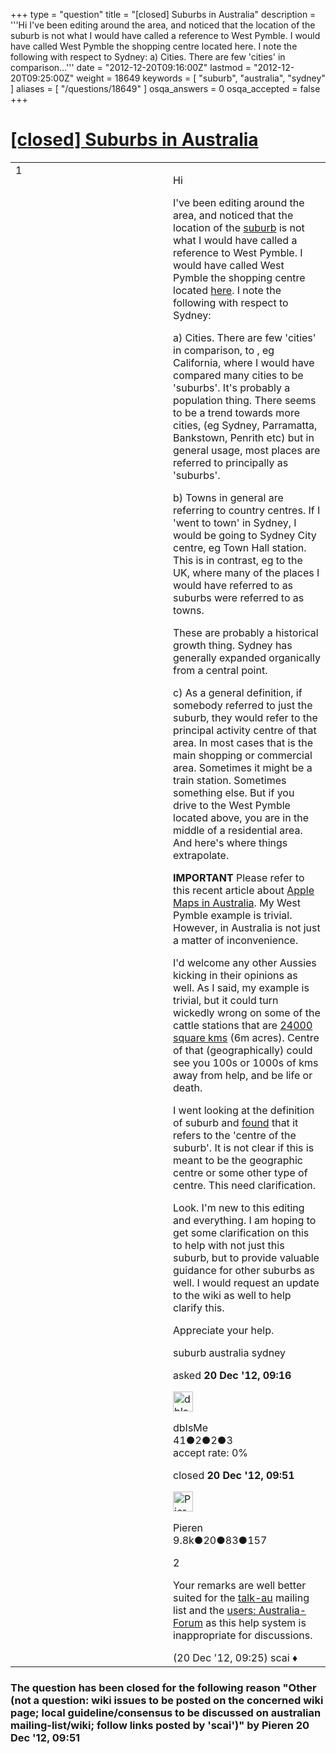 +++
type = "question"
title = "[closed] Suburbs in Australia"
description = '''Hi I&#x27;ve been editing around the area, and noticed that the location of the suburb is not what I would have called a reference to West Pymble. I would have called West Pymble the shopping centre located here. I note the following with respect to Sydney: a) Cities. There are few &#x27;cities&#x27; in comparison...'''
date = "2012-12-20T09:16:00Z"
lastmod = "2012-12-20T09:25:00Z"
weight = 18649
keywords = [ "suburb", "australia", "sydney" ]
aliases = [ "/questions/18649" ]
osqa_answers = 0
osqa_accepted = false
+++

<div class="headNormal">

# [\[closed\] Suburbs in Australia](/questions/18649/suburbs-in-australia)

</div>

<div id="main-body">

<div id="askform">

<table id="question-table" style="width:100%;">
<colgroup>
<col style="width: 50%" />
<col style="width: 50%" />
</colgroup>
<tbody>
<tr>
<td style="width: 30px; vertical-align: top"><div class="vote-buttons">
<span id="post-18649-upvote" class="ajax-command post-vote up" rel="nofollow" title="I like this post (click again to cancel)"> </span>
<div id="post-18649-score" class="post-score" title="current number of votes">
1
</div>
<span id="post-18649-downvote" class="ajax-command post-vote down" rel="nofollow" title="I dont like this post (click again to cancel)"> </span> <span id="favorite-mark" class="ajax-command favorite-mark" rel="nofollow" title="mark/unmark this question as favorite (click again to cancel)"> </span>
<div id="favorite-count" class="favorite-count">
&#10;</div>
</div></td>
<td><div id="item-right">
<div class="question-body">
<p>Hi</p>
<p>I've been editing around the area, and noticed that the location of the <a href="http://www.openstreetmap.org/?lat=-33.756665&amp;lon=151.128885&amp;zoom=18&amp;layers=M">suburb</a> is not what I would have called a reference to West Pymble. I would have called West Pymble the shopping centre located <a href="http://www.openstreetmap.org/?lat=-33.761018&amp;lon=151.128327&amp;zoom=18&amp;layers=M">here</a>. I note the following with respect to Sydney:</p>
<p>a) Cities. There are few 'cities' in comparison, to , eg California, where I would have compared many cities to be 'suburbs'. It's probably a population thing. There seems to be a trend towards more cities, (eg Sydney, Parramatta, Bankstown, Penrith etc) but in general usage, most places are referred to principally as 'suburbs'.</p>
<p>b) Towns in general are referring to country centres. If I 'went to town' in Sydney, I would be going to Sydney City centre, eg Town Hall station. This is in contrast, eg to the UK, where many of the places I would have referred to as suburbs were referred to as towns.</p>
<p>These are probably a historical growth thing. Sydney has generally expanded organically from a central point.</p>
<p>c) As a general definition, if somebody referred to just the suburb, they would refer to the principal activity centre of that area. In most cases that is the main shopping or commercial area. Sometimes it might be a train station. Sometimes something else. But if you drive to the West Pymble located above, you are in the middle of a residential area. And here's where things extrapolate.</p>
<p><strong>IMPORTANT</strong> Please refer to this recent article about <a href="http://www.geekosystem.com/apple-maps-australia/">Apple Maps in Australia</a>. My West Pymble example is trivial. However, in Australia is not just a matter of inconvenience.</p>
<p>I'd welcome any other Aussies kicking in their opinions as well. As I said, my example is trivial, but it could turn wickedly wrong on some of the cattle stations that are <a href="https://en.wikipedia.org/wiki/Anna_Creek_station">24000 square kms</a> (6m acres). Centre of that (geographically) could see you 100s or 1000s of kms away from help, and be life or death.</p>
<p>I went looking at the definition of suburb and <a href="http://wiki.openstreetmap.org/wiki/Suburb">found</a> that it refers to the 'centre of the suburb'. It is not clear if this is meant to be the geographic centre or some other type of centre. This need clarification.</p>
<p>Look. I'm new to this editing and everything. I am hoping to get some clarification on this to help with not just this suburb, but to provide valuable guidance for other suburbs as well. I would request an update to the wiki as well to help clarify this.</p>
<p>Appreciate your help.</p>
</div>
<div id="question-tags" class="tags-container tags">
<span class="post-tag tag-link-suburb" rel="tag" title="see questions tagged &#39;suburb&#39;">suburb</span> <span class="post-tag tag-link-australia" rel="tag" title="see questions tagged &#39;australia&#39;">australia</span> <span class="post-tag tag-link-sydney" rel="tag" title="see questions tagged &#39;sydney&#39;">sydney</span>
</div>
<div id="question-controls" class="post-controls">
&#10;</div>
<div class="post-update-info-container">
<div class="post-update-info post-update-info-user">
<p>asked <strong>20 Dec '12, 09:16</strong></p>
<img src="https://secure.gravatar.com/avatar/8cba6554f93fe26a46ae5c32b961a4ab?s=32&amp;d=identicon&amp;r=g" class="gravatar" width="32" height="32" alt="dbIsMe&#39;s gravatar image" />
<p><span>dbIsMe</span><br />
<span class="score" title="41 reputation points">41</span><span title="2 badges"><span class="badge1">●</span><span class="badgecount">2</span></span><span title="2 badges"><span class="silver">●</span><span class="badgecount">2</span></span><span title="3 badges"><span class="bronze">●</span><span class="badgecount">3</span></span><br />
<span class="accept_rate" title="Rate of the user&#39;s accepted answers">accept rate:</span> <span title="dbIsMe has no accepted answers">0%</span></p>
</div>
<div class="post-update-info post-update-info-edited">
<p><span> closed <strong>20 Dec '12, 09:51</strong> </span></p>
<img src="https://secure.gravatar.com/avatar/0e92f2d89853fd4e04c4b40a921e519b?s=32&amp;d=identicon&amp;r=g" class="gravatar" width="32" height="32" alt="Pieren&#39;s gravatar image" />
<p><span>Pieren</span><br />
<span class="score" title="9847 reputation points"><span>9.8k</span></span><span title="20 badges"><span class="badge1">●</span><span class="badgecount">20</span></span><span title="83 badges"><span class="silver">●</span><span class="badgecount">83</span></span><span title="157 badges"><span class="bronze">●</span><span class="badgecount">157</span></span></p>
</div>
</div>
<div id="comments-container-18649" class="comments-container">
<span id="18650"></span>
<div id="comment-18650" class="comment">
<div id="post-18650-score" class="comment-score">
2
</div>
<div class="comment-text">
<p>Your remarks are well better suited for the <a href="http://lists.openstreetmap.org/pipermail/talk-au/">talk-au</a> mailing list and the <a href="http://forum.openstreetmap.org/viewforum.php?id=24">users: Australia-Forum</a> as this help system is inappropriate for discussions.</p>
</div>
<div id="comment-18650-info" class="comment-info">
<span class="comment-age">(20 Dec '12, 09:25)</span> <span class="comment-user userinfo">scai ♦</span>
</div>
</div>
</div>
<div id="comment-tools-18649" class="comment-tools">
&#10;</div>
<div class="clear">
&#10;</div>
<div id="comment-18649-form-container" class="comment-form-container">
&#10;</div>
<div class="clear">
&#10;</div>
</div></td>
</tr>
</tbody>
</table>

<div class="question-status" style="margin-bottom:15px">

### The question has been closed for the following reason "Other (not a question: wiki issues to be posted on the concerned wiki page; local guideline/consensus to be discussed on australian mailing-list/wiki; follow links posted by 'scai')" by Pieren 20 Dec '12, 09:51

</div>

</div>

</div>

